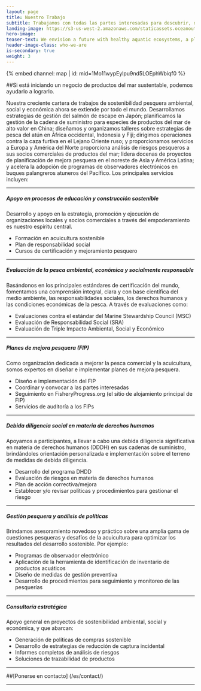 ```yaml
---
layout: page 
title: Nuestro Trabajo
subtitle: Trabajamos con todas las partes interesadas para descubrir, diseñar e implementar iniciativas relevantes al contexto y con base científica para impulsar la sostenibilidad en las cadenas de suministro de productos del mar. Este enfoque produce resultados ambientales y socioeconómicos tanto para las personas como para el planeta. Ya sea que lidere un proyecto pesquero, compre productos del mar, invierta en una reforma pesquera o forme parte de una iniciativa u ONG en el sector pesquero, permítanos ayudarlo a lograr el impacto deseado.
landing-image: https://s3-us-west-2.amazonaws.com/staticassets.oceanoutcomes.org/rollover+images/vision-and-mission-hover.jpg
hero-image:
teaser-text: We envision a future with healthy aquatic ecosystems, a plentiful and profitable wild seafood supply, and thriving fishing communities.
header-image-class: who-we-are
is-secondary: true
weight: 3
---
```


<div class="map-section">
  <div class="grid-container">
    {% embed channel: map | id: mid=1Mo11wypEylpu9nd5LOEphWbiqf0 %}
  </div>
</div>

##Si está iniciando un negocio de productos del mar sustentable, podemos ayudarlo a lograrlo.

Nuestra creciente cartera de trabajos de sostenibilidad pesquera ambiental, social y económica ahora se extiende por todo el mundo. Desarrollamos estrategias de gestión del salmón de escape en Japón; planificamos la gestión de la cadena de suministro para especies de productos del mar de alto valor en China; diseñamos y organizamos talleres sobre estrategias de pesca del atún en África occidental, Indonesia y Fiji; dirigimos operaciones contra la caza furtiva en el Lejano Oriente ruso; y proporcionamos servicios a Europa y América del Norte proporciona análisis de riesgos pesqueros a sus socios comerciales de productos del mar; lidera docenas de proyectos de planificación de mejora pesquera en el noreste de Asia y América Latina; y acelera la adopción de programas de observadores electrónicos en buques palangreros atuneros del Pacífico. Los principales servicios incluyen:

----

##### Apoyo en procesos de educación y construcción sostenible
 
Desarrollo y apoyo en la estrategia, promoción y ejecución de organizaciones locales y socios comerciales a través del empoderamiento es nuestro espíritu central.

* Formación en acuicultura sostenible
* Plan de responsabilidad social
* Cursos de certificación y mejoramiento pesquero

----

##### Evaluación de la pesca ambiental, económica y socialmente responsable
 
Basándonos en los principales estándares de certificación del mundo, fomentamos una comprensión integral, clara y con base científica del medio ambiente, las responsabilidades sociales, los derechos humanos y las condiciones económicas de la pesca. A través de evaluaciones como:

* Evaluaciones contra el estándar del Marine Stewardship Council (MSC)
* Evaluación de Responsabilidad Social (SRA)
* Evaluación de Triple Impacto Ambiental, Social y Económico
  
----

##### Planes de mejora pesquera (FIP)

Como organización dedicada a mejorar la pesca comercial y la acuicultura, somos expertos en diseñar e implementar planes de mejora pesquera.

* Diseño e implementación del FIP
* Coordinar y convocar a las partes interesadas
* Seguimiento en FisheryProgress.org (el sitio de alojamiento principal de FIP)
* Servicios de auditoría a los FIPs

----

##### Debida diligencia social en materia de derechos humanos
 
Apoyamos a participantes, a llevar a cabo una debida diligencia significativa en materia de derechos humanos (DDDH) en sus cadenas de suministro, brindándoles orientación personalizada e implementación sobre el terreno de medidas de debida diligencia.

* Desarrollo del programa DHDD
* Evaluación de riesgos en materia de derechos humanos
* Plan de acción correctiva/mejora
* Establecer y/o revisar políticas y procedimientos para gestionar el riesgo

----

##### Gestión pesquera y análisis de políticas 
 
Brindamos asesoramiento novedoso y práctico sobre una amplia gama de cuestiones pesqueras y desafíos de la acuicultura para optimizar los resultados del desarrollo sostenible. Por ejemplo:

* Programas de observador electrónico
* Aplicación de la herramienta de identificación de inventario de productos acuáticos
* Diseño de medidas de gestión preventiva
* Desarrollo de procedimientos para seguimiento y monitoreo de las pesquerías

----

##### Consultoría estratégica

Apoyo general en proyectos de sostenibilidad ambiental, social y económica, y que abarcan:

* Generación de políticas de compras sostenible
* Desarrollo de estrategias de reducción de captura incidental
* Informes completos de análisis de riesgos
* Soluciones de trazabilidad de productos

----

##[Ponerse en contacto] (/es/contact/)

---
